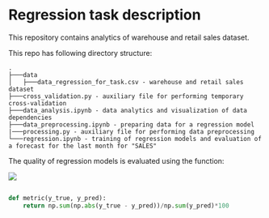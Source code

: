 # Regression task description
This repository contains analytics of warehouse and retail sales dataset. 

This repo has following directory structure:
```
.
├───data
│   ├───data_regression_for_task.csv - warehouse and retail sales dataset
├───cross_validation.py - auxiliary file for performing temporary cross-validation
├───data_analysis.ipynb - data analytics and visualization of data dependencies
├───data_preprocessing.ipynb - preparing data for a regression model
|───processing.py - auxiliary file for performing data preprocessing
└───regression.ipynb - training of regression models and evaluation of a forecast for the last month for "SALES"
```

The quality of regression models is evaluated using the function:

<img src="https://render.githubusercontent.com/render/math?math=\text{Metric}\left(y_{true}, y_{pred}\right) = 100*\frac{\sum\big|y_{true} - y_{pred}\big|}{\sum y_{pred}}">

```python

def metric(y_true, y_pred):
    return np.sum(np.abs(y_true - y_pred))/np.sum(y_pred)*100
```
